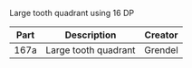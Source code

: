 Large tooth quadrant using 16 DP

Part | Description | Creator
---- | ----------- | -------
167a | Large tooth quadrant | Grendel
